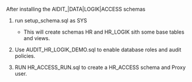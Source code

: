 After installing the AIDIT_|DATA|LOGIK|ACCESS schemas


1. run setup_schema.sql as SYS
    * This will create schemas HR and HR_LOGIK sith some base tables and views.

2. Use AUDIT_HR_LOGIK_DEMO.sql to enable database roles and audit policies.

3. RUN HR_ACCESS_RUN.sql to create a HR_ACCESS schema and Proxy user.
